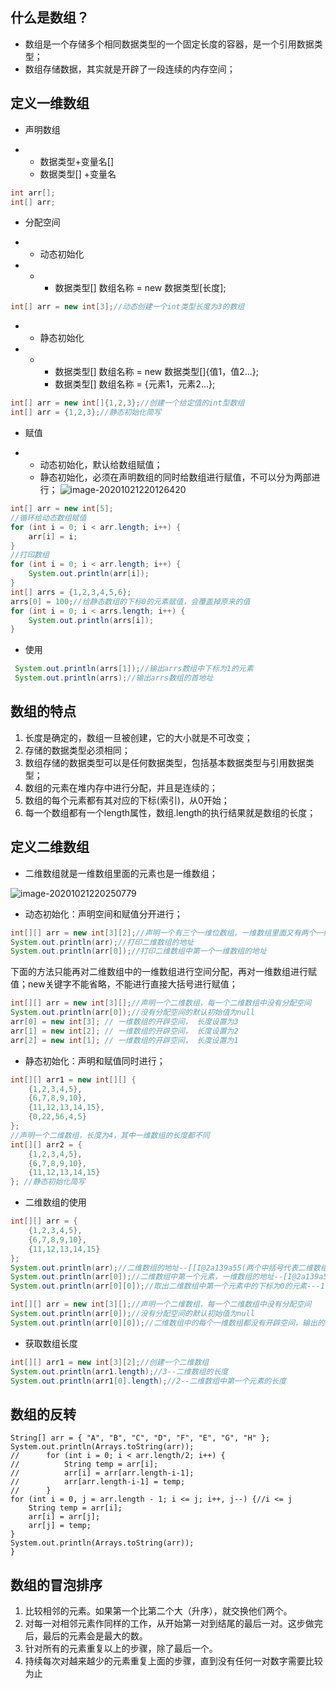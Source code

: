 ## 什么是数组？

- 数组是一个存储多个相同数据类型的一个固定长度的容器，是一个引用数据类型；
- 数组存储数据，其实就是开辟了一段连续的内存空间；

## 定义一维数组

- 声明数组

- - 数据类型+变量名[]
  - 数据类型[] +变量名

 

```java
int arr[];
int[] arr;
```

- 分配空间

- - 动态初始化

- - - 数据类型[] 数组名称 = new 数据类型[长度];

 

```java
int[] arr = new int[3];//动态创建一个int类型长度为3的数组
```

- - 静态初始化

- - - 数据类型[] 数组名称 = new 数据类型[]{值1，值2...};
    - 数据类型[] 数组名称 = {元素1，元素2...};  

 

```java
int[] arr = new int[]{1,2,3};//创建一个给定值的int型数组
int[] arr = {1,2,3};//静态初始化简写
```

- 赋值

- - 动态初始化，默认给数组赋值；
  - 静态初始化，必须在声明数组的同时给数组进行赋值，不可以分为两部进行；
    ![image-20201021220126420](https://mlyr.oss-cn-beijing.aliyuncs.com/img/image-20201021220126420.png)


```java
int[] arr = new int[5];
//循环给动态数组赋值
for (int i = 0; i < arr.length; i++) {
    arr[i] = i;
}
//打印数组
for (int i = 0; i < arr.length; i++) {
    System.out.println(arr[i]);
}
int[] arrs = {1,2,3,4,5,6};
arrs[0] = 100;//给静态数组的下标0的元素赋值，会覆盖掉原来的值
for (int i = 0; i < arrs.length; i++) {
    System.out.println(arrs[i]);
}
```

- 使用

```java
 System.out.println(arrs[1]);//输出arrs数组中下标为1的元素
 System.out.println(arrs);//输出arrs数组的首地址
```

## 数组的特点

1. 长度是确定的，数组一旦被创建，它的大小就是不可改变；
2. 存储的数据类型必须相同；
3. 数组存储的数据类型可以是任何数据类型，包括基本数据类型与引用数据类型；
4. 数组的元素在堆内存中进行分配，并且是连续的；
5. 数组的每个元素都有其对应的下标(索引)，从0开始；
6. 每一个数组都有一个length属性，数组.length的执行结果就是数组的长度；

## 定义二维数组

- 二维数组就是一维数组里面的元素也是一维数组；

![image-20201021220250779](https://mlyr.oss-cn-beijing.aliyuncs.com/img/image-20201021220250779.png)


- 动态初始化：声明空间和赋值分开进行；

```java
int[][] arr = new int[3][2];//声明一个有三个一维位数组，一维数组里面又有两个一维数组
System.out.println(arr);//打印二维数组的地址
System.out.println(arr[0]);//打印二维数组中第一个一维数组的地址
```

下面的方法只能再对二维数组中的一维数组进行空间分配，再对一维数组进行赋值；new关键字不能省略，不能进行直接大括号进行赋值；

```java
int[][] arr = new int[3][];//声明一个二维数组，每一个二维数组中没有分配空间
System.out.println(arr[0]);//没有分配空间的默认初始值为null
arr[0] = new int[3]; // 一维数组的开辟空间， 长度设置为3
arr[1] = new int[2]; // 一维数组的开辟空间， 长度设置为2
arr[2] = new int[1]; // 一维数组的开辟空间， 长度设置为1
```

- 静态初始化：声明和赋值同时进行；

```java
int[][] arr1 = new int[][] {
    {1,2,3,4,5},
    {6,7,8,9,10},
    {11,12,13,14,15},
    {0,22,56,4,5}
};
//声明一个二维数组，长度为4，其中一维数组的长度都不同
int[][] arr2 = {
    {1,2,3,4,5},
    {6,7,8,9,10},
    {11,12,13,14,15}
}; //静态初始化简写
```

- 二维数组的使用

```java
int[][] arr = {
    {1,2,3,4,5},
    {6,7,8,9,10},
    {11,12,13,14,15}
};
System.out.println(arr);//二维数组的地址--[[I@2a139a55(两个中括号代表二维数组)
System.out.println(arr[0]);//二维数组中第一个元素，一维数组的地址--[I@2a139a55(一个扩号代表一维数组)
System.out.println(arr[0][0]);//取出二维数组中第一个元素中的下标为0的元素---1
```

 

```java
int[][] arr = new int[3][];//声明一个二维数组，每一个二维数组中没有分配空间
System.out.println(arr[0]);//没有分配空间的默认初始值为null
System.out.println(arr[0][0]);//二维数组中的每个一维数组都没有开辟空间，输出的话会发生空指针异常NullPointerException
```

- 获取数组长度

```java
int[][] arr1 = new int[3][2];//创建一个二维数组
System.out.println(arr1.length);//3--二维数组的长度
System.out.println(arr1[0].length);//2--二维数组中第一个元素的长度
```

## 数组的反转

```
String[] arr = { "A", "B", "C", "D", "F", "E", "G", "H" };
System.out.println(Arrays.toString(arr));
//      for (int i = 0; i < arr.length/2; i++) {
//          String temp = arr[i];
//          arr[i] = arr[arr.length-i-1];
//          arr[arr.length-i-1] = temp;
//      }
for (int i = 0, j = arr.length - 1; i <= j; i++, j--) {//i <= j
    String temp = arr[i];
    arr[i] = arr[j];
    arr[j] = temp;
}
System.out.println(Arrays.toString(arr));
}
```

## 数组的冒泡排序

1. 比较相邻的元素。如果第一个比第二个大（升序），就交换他们两个。
2. 对每一对相邻元素作同样的工作，从开始第一对到结尾的最后一对。这步做完后，最后的元素会是最大的数。
3. 针对所有的元素重复以上的步骤，除了最后一个。
4. 持续每次对越来越少的元素重复上面的步骤，直到没有任何一对数字需要比较为止


